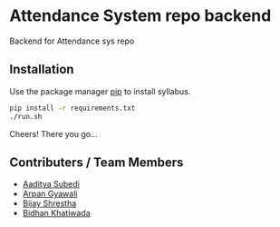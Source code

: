 # Attendance System  repo backend 

Backend for Attendance sys repo

## Installation

Use the package manager [pip](https://pip.pypa.io/en/stable/) to install syllabus.

```bash
pip install -r requirements.txt
./run.sh

```
Cheers! There you go...

## Contributers / Team Members

- [Aaditya Subedi](https://github.com/AadityaSubedi)
- [Arpan Gyawali](https://github.com/ArpanGyawali)
- [Bijay Shrestha](https://github.com/Hakudon)
- [Bidhan Khatiwada](https://github.com/Bidhan123)
